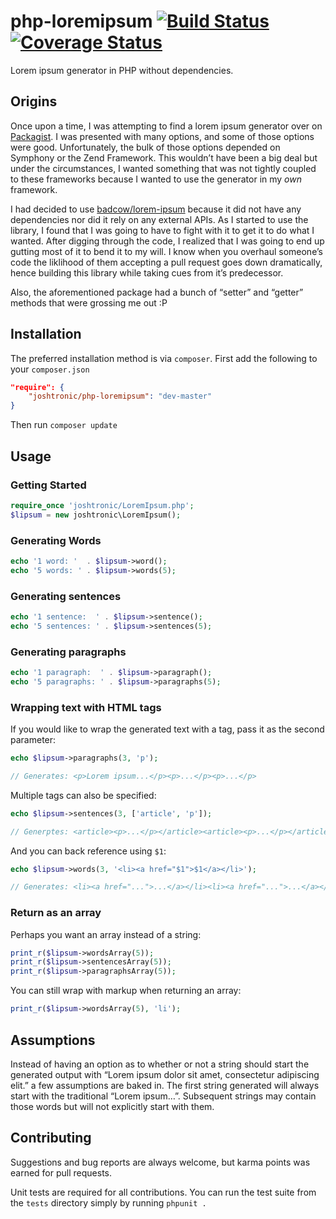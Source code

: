 # php-loremipsum [![Build Status](https://travis-ci.org/joshtronic/php-loremipsum.svg)](https://travis-ci.org/joshtronic/php-loremipsum) [![Coverage Status](https://coveralls.io/repos/joshtronic/php-loremipsum/badge.png)](https://coveralls.io/r/joshtronic/php-loremipsum)

Lorem ipsum generator in PHP without dependencies.

## Origins

Once upon a time, I was attempting to find a lorem ipsum generator over on [Packagist](https://packagist.org/search/?q=lorem%20ipsum). I was presented with many options, and some of those options were good. Unfortunately, the bulk of those options depended on Symphony or the Zend Framework. This wouldn’t have been a big deal but under the circumstances, I wanted something that was not tightly coupled to these frameworks because I wanted to use the generator in my _own_ framework.

I had decided to use [badcow/lorem-ipsum](https://packagist.org/packages/badcow/lorem-ipsum) because it did not have any dependencies nor did it rely on any external APIs. As I started to use the library, I found that I was going to have to fight with it to get it to do what I wanted. After digging through the code, I realized that I was going to end up gutting most of it to bend it to my will. I know when you overhaul someone’s code the liklihood of them accepting a pull request goes down dramatically, hence building this library while taking cues from it’s predecessor.

Also, the aforementioned package had a bunch of “setter” and “getter” methods that were grossing me out :P

## Installation

The preferred installation method is via `composer`. First add the following to your `composer.json`

```json
"require": {
	"joshtronic/php-loremipsum": "dev-master"
}
```

Then run `composer update`

## Usage

### Getting Started

```php
require_once 'joshtronic/LoremIpsum.php';
$lipsum = new joshtronic\LoremIpsum();
```

### Generating Words

```php
echo '1 word: '  . $lipsum->word();
echo '5 words: ' . $lipsum->words(5);
```

### Generating sentences

```php
echo '1 sentence:  ' . $lipsum->sentence();
echo '5 sentences: ' . $lipsum->sentences(5);
```

### Generating paragraphs

```php
echo '1 paragraph:  ' . $lipsum->paragraph();
echo '5 paragraphs: ' . $lipsum->paragraphs(5);
```

### Wrapping text with HTML tags

If you would like to wrap the generated text with a tag, pass it as the second parameter:

```php
echo $lipsum->paragraphs(3, 'p');

// Generates: <p>Lorem ipsum...</p><p>...</p><p>...</p>
```

Multiple tags can also be specified:

```php
echo $lipsum->sentences(3, ['article', 'p']);

// Generptes: <article><p>...</p></article><article><p>...</p></article><article><p>...</p></article>
```

And you can back reference using `$1`:

```php
echo $lipsum->words(3, '<li><a href="$1">$1</a></li>');

// Generates: <li><a href="...">...</a></li><li><a href="...">...</a></li><li><a href="...">...</a></li>
```

### Return as an array

Perhaps you want an array instead of a string:

```php
print_r($lipsum->wordsArray(5));
print_r($lipsum->sentencesArray(5));
print_r($lipsum->paragraphsArray(5));
```

You can still wrap with markup when returning an array:

```php
print_r($lipsum->wordsArray(5), 'li');
```

## Assumptions

Instead of having an option as to whether or not a string should start the generated output with “Lorem ipsum dolor sit amet, consectetur adipiscing elit.” a few assumptions are baked in. The first string generated will always start with the traditional “Lorem ipsum…”. Subsequent strings may contain those words but will not explicitly start with them.

## Contributing

Suggestions and bug reports are always welcome, but karma points was earned for pull requests.

Unit tests are required for all contributions. You can run the test suite from the `tests` directory simply by running `phpunit .`
